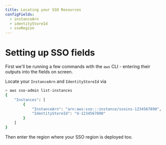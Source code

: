 ```yaml
---
title: Locating your SSO Resources
configFields:
  - instanceArn
  - identityStoreId
  - ssoRegion
---
```


# Setting up SSO fields


First we'll be running a few commands with the `aws` CLI - entering their outputs into the fields on screen.

Locate your `InstanceArn` and `IdentityStoreId` via
```bash
> aws sso-admin list-instances
{
    "Instances": [
        {
            "InstanceArn": "arn:aws:sso:::instance/ssoins-1234567890",
            "IdentityStoreId": "d-1234567890"
        }
    ]
}
```

Then enter the region where your SSO region is deployed too.



